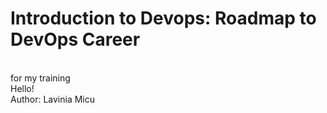 # Introduction to Devops: Roadmap to DevOps Career
<br>
for my training 
<br>
Hello!
<br>
Author: Lavinia Micu